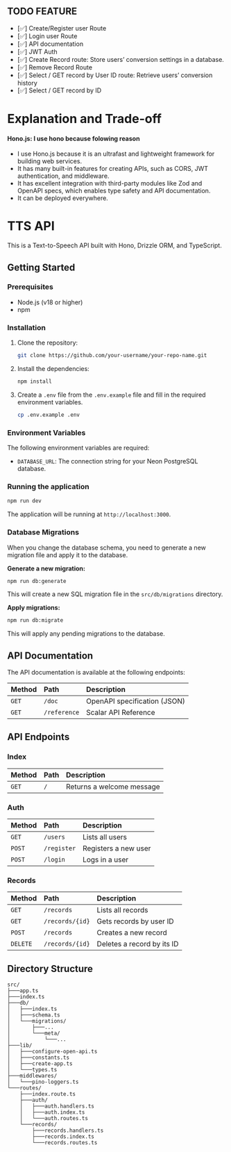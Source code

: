 ## TODO FEATURE
- [✅] Create/Register user Route
- [✅] Login user Route
- [✅] API documentation
- [✅] JWT Auth
- [✅] Create Record route: Store users’ conversion settings in a database.
- [✅] Remove Record Route
- [✅] Select / GET record by User ID route: Retrieve users’ conversion history
- [✅] Select / GET record by ID

# Explanation and Trade-off

#### Hono.js: I use hono because folowing reason
- I use Hono.js because it is an ultrafast and lightweight framework for building web services.
- It has many built-in features for creating APIs, such as CORS, JWT authentication, and middleware.
- It has excellent integration with third-party modules like Zod and OpenAPI specs, which enables type safety and API documentation.
- It can be deployed everywhere.
 

# TTS API

This is a Text-to-Speech API built with Hono, Drizzle ORM, and TypeScript.

## Getting Started

### Prerequisites

- Node.js (v18 or higher)
- npm

### Installation

1.  Clone the repository:
    ```bash
    git clone https://github.com/your-username/your-repo-name.git
    ```
2.  Install the dependencies:
    ```bash
    npm install
    ```
3.  Create a `.env` file from the `.env.example` file and fill in the required environment variables.
    ```bash
    cp .env.example .env
    ```
### Environment Variables

The following environment variables are required:

-   `DATABASE_URL`: The connection string for your Neon PostgreSQL database.

### Running the application

```bash
npm run dev
```

The application will be running at `http://localhost:3000`.

### Database Migrations

When you change the database schema, you need to generate a new migration file and apply it to the database.

**Generate a new migration:**

```bash
npm run db:generate
```

This will create a new SQL migration file in the `src/db/migrations` directory.

**Apply migrations:**

```bash
npm run db:migrate
```

This will apply any pending migrations to the database.

## API Documentation

The API documentation is available at the following endpoints:

| Method | Path          | Description                   |
| :------- | :------------ | :---------------------------- |
| `GET`    | `/doc`        | OpenAPI specification (JSON)  |
| `GET`    | `/reference`  | Scalar API Reference          |


## API Endpoints

### Index

| Method | Path | Description     |
| :----- | :--- | :-------------- |
| `GET`  | `/`  | Returns a welcome message |

### Auth

| Method | Path       | Description      |
| :----- | :--------- | :--------------- |
| `GET`  | `/users`   | Lists all users  |
| `POST` | `/register`| Registers a new user |
| `POST` | `/login`   | Logs in a user   |

### Records

| Method   | Path          | Description                   |
| :------- | :------------ | :---------------------------- |
| `GET`    | `/records`    | Lists all records             |
| `GET`    | `/records/{id}` | Gets records by user ID       |
| `POST`   | `/records`    | Creates a new record          |
| `DELETE` | `/records/{id}` | Deletes a record by its ID    |

## Directory Structure

```
src/
├───app.ts
├───index.ts
├───db/
│   ├───index.ts
│   ├───schema.ts
│   └───migrations/
│       ├───...
│       └───meta/
│           └───...
├───lib/
│   ├───configure-open-api.ts
│   ├───constants.ts
│   ├───create-app.ts
│   └───types.ts
├───middlewares/
│   └───pino-loggers.ts
└───routes/
    ├───index.route.ts
    ├───auth/
    │   ├───auth.handlers.ts
    │   ├───auth.index.ts
    │   └───auth.routes.ts
    └───records/
        ├───records.handlers.ts
        ├───records.index.ts
        └───records.routes.ts
```